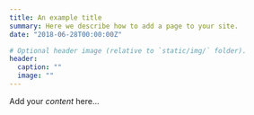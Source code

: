 ```yaml
---
title: An example title
summary: Here we describe how to add a page to your site.
date: "2018-06-28T00:00:00Z"

# Optional header image (relative to `static/img/` folder).
header:
  caption: ""
  image: ""
---
```


Add your *content* here...
